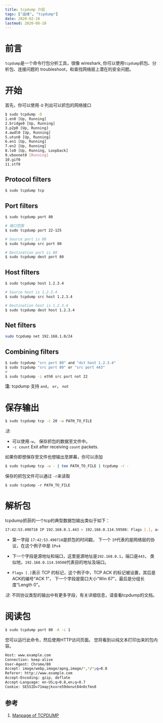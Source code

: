 ```yaml
---
title: tcpdump 介绍
tags: ["运维", "tcpdump"]
date: 2020-02-10
lastmod: 2020-08-10
---
```

# 前言
`tcpdump`是一个命令行包分析工具，很像 wireshark, 你可以使用`tcpdump`抓包、分析包、连接问题的 troubleshoot，和查找网络层上潜在的安全问题。 

# 开始

首先，你可以使用`-D` 列出可以抓包的网络接口

```sh
$ sudo tcpdump -D
1.en0 [Up, Running]
2.bridge0 [Up, Running]
3.p2p0 [Up, Running]
4.awdl0 [Up, Running]
5.utun0 [Up, Running]
6.en1 [Up, Running]
7.en2 [Up, Running]
8.lo0 [Up, Running, Loopback]
9.vboxnet0 [Running]
10.gif0
11.stf0
```


## Protocol filters

```sh
$ sudo tcpdump tcp
```

## Port filters

```sh
$ sudo tcpdump port 80

# 端口范围
$ sudo tcpdump port 22-125
```

```sh
# Source port is 80
$ sudo tcpdump src port 80 

# Destination port is 80
$ sudo tcpdump dest port 80
```

## Host filters

```sh
$ sudo tcpdump host 1.2.3.4

# Source host is 1.2.3.4
$ sudo tcpdump src host 1.2.3.4

# Destination host is 1.2.3.4
$ sudo tcpdump dest host 1.2.3.4
```

## Net filters
```sh
sudo tcpdump net 192.168.1.0/24
```

## Combining filters

```sh
$ sudo tcpdump "src port 80" and "dst host 1.2.3.4"
$ sudo tcpdump "src port 80" or "src port 443"
# 
$ sudo tcpdump -i eth0 src port not 22
```
__注__: tcpdump 支持 `and`， `or`， `not`



# 保存输出

```sh
$ sudo tcpdump tcp -c 20 -w PATH_TO_FILE 
```

_注_: 
* 可以使用`-w`， 保存抓包的数据至文件中。
* `-c count`  Exit after receiving `count` packets.



如果你即想保存至文件也想输出至屏幕，你可以添加

```sh
$ sudo tcpdump tcp -w - | tee PATH_TO_FILE | tcpdump -r -
```


保存的抓包文件可以通过 `-r`来读取

```
$ sudo tcpdump -r PATH_TO_FILE
```


# 解析包

tcpdump抓获的一个tcp的典型数据包输出类似于如下：

```sh
17:42:53.490718 IP 192.168.0.1.443 > 192.168.0.114.59508: Flags [.], ack 1, win 67, length 0
```

* 第一字段 `17:42:53.490718`是抓包的时间戳， 下一个 `IP`代表的是网络层的协议，在这个例子中是 `IPv4`

* 下一个字段是源地址和端口，这里是源地址是`192.168.0.1`，端口是`443`， 类似地，`192.168.0.114.59508`代表目的地址及端口。

* `Flags [.]`表示 TCP 的标记，这个例子中，TCP ACK 的标记被设置，其后是ACK的编号“ACK 1”， 下一个字段是窗口大小“Win 67”，最后是分组长度“Length 0”。

_注_: 不同协议类型的输出中有更多字段，有关详细信息，请查看tcpdump的文档。

# 阅读包

```sh
$ sudo tcpdump port 80 -A -c 1
```

您可以运行此命令，然后使用HTTP访问页面。 您将看到以纯文本打印出来的包内容。

```sh
Host: www.example.com
Connection: keep-alive
User-Agent: Chrome/80
Accept: image/webp,image/apng,image/*,*/*;q=0.8
Referer: http://www.example.com
Accept-Encoding: gzip, deflate
Accept-Language: en-US;q=0.8,en;q=0.7
Cookie: SESSID=71mapjkxxro59donut84n0cfms0
```

## 参考
1. [Manpage of TCPDUMP](https://www.tcpdump.org/manpages/tcpdump.1.html)